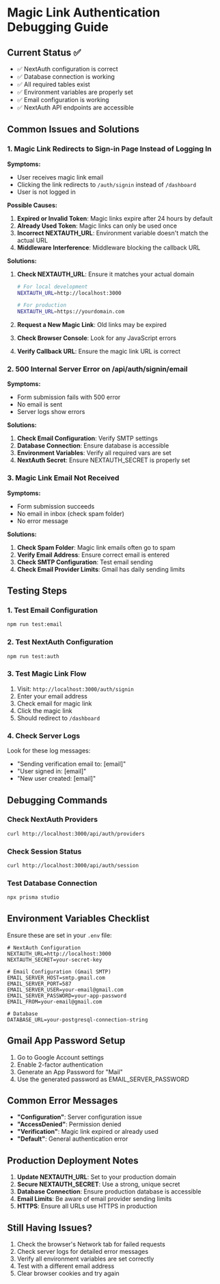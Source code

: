 # Magic Link Authentication Debugging Guide

## Current Status ✅
- ✅ NextAuth configuration is correct
- ✅ Database connection is working
- ✅ All required tables exist
- ✅ Environment variables are properly set
- ✅ Email configuration is working
- ✅ NextAuth API endpoints are accessible

## Common Issues and Solutions

### 1. Magic Link Redirects to Sign-in Page Instead of Logging In

**Symptoms:**
- User receives magic link email
- Clicking the link redirects to `/auth/signin` instead of `/dashboard`
- User is not logged in

**Possible Causes:**
1. **Expired or Invalid Token**: Magic links expire after 24 hours by default
2. **Already Used Token**: Magic links can only be used once
3. **Incorrect NEXTAUTH_URL**: Environment variable doesn't match the actual URL
4. **Middleware Interference**: Middleware blocking the callback URL

**Solutions:**
1. **Check NEXTAUTH_URL**: Ensure it matches your actual domain
   ```bash
   # For local development
   NEXTAUTH_URL=http://localhost:3000
   
   # For production
   NEXTAUTH_URL=https://yourdomain.com
   ```

2. **Request a New Magic Link**: Old links may be expired
3. **Check Browser Console**: Look for any JavaScript errors
4. **Verify Callback URL**: Ensure the magic link URL is correct

### 2. 500 Internal Server Error on /api/auth/signin/email

**Symptoms:**
- Form submission fails with 500 error
- No email is sent
- Server logs show errors

**Solutions:**
1. **Check Email Configuration**: Verify SMTP settings
2. **Database Connection**: Ensure database is accessible
3. **Environment Variables**: Verify all required vars are set
4. **NextAuth Secret**: Ensure NEXTAUTH_SECRET is properly set

### 3. Magic Link Email Not Received

**Symptoms:**
- Form submission succeeds
- No email in inbox (check spam folder)
- No error message

**Solutions:**
1. **Check Spam Folder**: Magic link emails often go to spam
2. **Verify Email Address**: Ensure correct email is entered
3. **Check SMTP Configuration**: Test email sending
4. **Check Email Provider Limits**: Gmail has daily sending limits

## Testing Steps

### 1. Test Email Configuration
```bash
npm run test:email
```

### 2. Test NextAuth Configuration
```bash
npm run test:auth
```

### 3. Test Magic Link Flow
1. Visit: `http://localhost:3000/auth/signin`
2. Enter your email address
3. Check email for magic link
4. Click the magic link
5. Should redirect to `/dashboard`

### 4. Check Server Logs
Look for these log messages:
- "Sending verification email to: [email]"
- "User signed in: [email]"
- "New user created: [email]"

## Debugging Commands

### Check NextAuth Providers
```bash
curl http://localhost:3000/api/auth/providers
```

### Check Session Status
```bash
curl http://localhost:3000/api/auth/session
```

### Test Database Connection
```bash
npx prisma studio
```

## Environment Variables Checklist

Ensure these are set in your `.env` file:

```env
# NextAuth Configuration
NEXTAUTH_URL=http://localhost:3000
NEXTAUTH_SECRET=your-secret-key

# Email Configuration (Gmail SMTP)
EMAIL_SERVER_HOST=smtp.gmail.com
EMAIL_SERVER_PORT=587
EMAIL_SERVER_USER=your-email@gmail.com
EMAIL_SERVER_PASSWORD=your-app-password
EMAIL_FROM=your-email@gmail.com

# Database
DATABASE_URL=your-postgresql-connection-string
```

## Gmail App Password Setup

1. Go to Google Account settings
2. Enable 2-factor authentication
3. Generate an App Password for "Mail"
4. Use the generated password as EMAIL_SERVER_PASSWORD

## Common Error Messages

- **"Configuration"**: Server configuration issue
- **"AccessDenied"**: Permission denied
- **"Verification"**: Magic link expired or already used
- **"Default"**: General authentication error

## Production Deployment Notes

1. **Update NEXTAUTH_URL**: Set to your production domain
2. **Secure NEXTAUTH_SECRET**: Use a strong, unique secret
3. **Database Connection**: Ensure production database is accessible
4. **Email Limits**: Be aware of email provider sending limits
5. **HTTPS**: Ensure all URLs use HTTPS in production

## Still Having Issues?

1. Check the browser's Network tab for failed requests
2. Check server logs for detailed error messages
3. Verify all environment variables are set correctly
4. Test with a different email address
5. Clear browser cookies and try again
